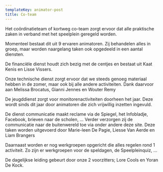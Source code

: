 ```yaml
---
templateKey: animator-post
title: Co-team
---
```

Het coördinatieteam of kortweg co-team zorgt ervoor dat alle praktische zaken in verband met het speelplein geregeld worden.

Momenteel bestaat dit uit 9 ervaren animatoren. Zij behandelen alles in groep, maar worden naargelang taken ook opgedeeld in een aantal diensten.



De financiële dienst houdt zich bezig met de centjes en bestaat uit Kaat Kenis en Lisse Vissers.

Onze technische dienst zorgt ervoor dat we steeds genoeg materiaal hebben in de zomer, maar ook bij alle andere activiteiten. Dank daarvoor aan Melissa Brocatus, Gianni Jennes en Wouter Remy

De jeugddienst zorgt voor monitorenactiviteiten doorheen het jaar. Deze wordt sinds dit jaar door animatoren die zich vrijwillig inzetten ingevuld.

De dienst communicatie maakt reclame via de Spiegel, het Infobladje, Facebook, brieven naar de scholen, ... Verder verzorgen zij de communicatie naar de buitenwereld toe via onder andere deze site. Deze taken worden uitgevoerd door Marie-leen De Pagie, Liesse Van Aerde en Liam Brangers

Daarnaast worden er nog werkgroepen opgericht die alles regelen rond 1 activiteit. Zo zijn er werkgroepen voor de speldagen, de Speelpleinquiz, ...

De dagelijkse leiding gebeurt door onze 2 voorzitters; Lore Cools en Yoran De Kock.
